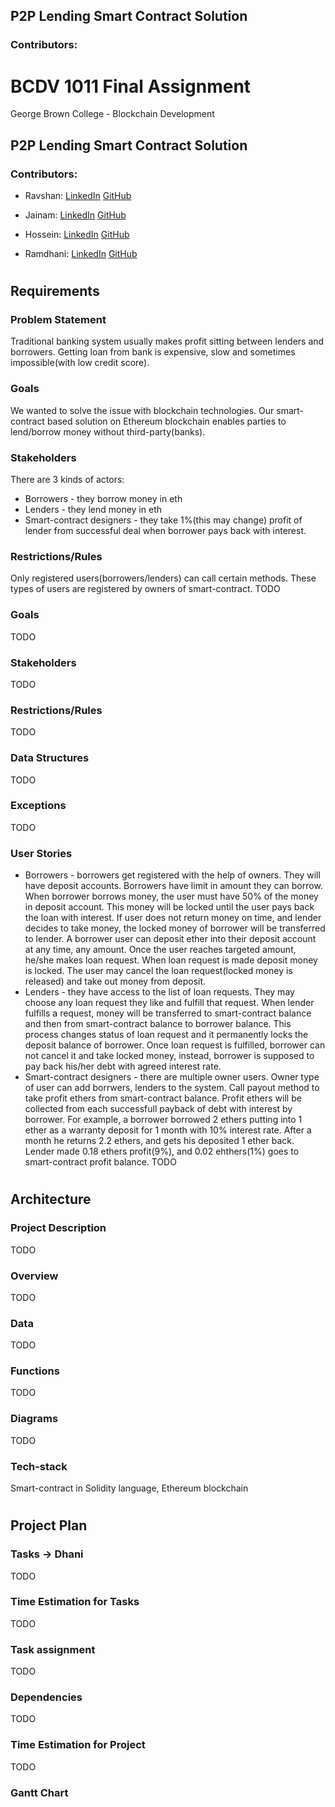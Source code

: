 ## P2P Lending Smart Contract Solution

### Contributors:

# BCDV 1011 Final Assignment

George Brown College - Blockchain Development

## P2P Lending Smart Contract Solution

### Contributors:

- Ravshan: [LinkedIn](https://www.linkedin.com/in/rmakhmadaliev/) [GitHub](https://github.com/Ravshann)

- Jainam: [LinkedIn](https://www.linkedin.com/in/jainmshah/) [GitHub](https://github.com/naxer-12)

- Hossein: [LinkedIn](https://www.linkedin.com/in/hossein-hesami-5a565b78/) [GitHub](https://github.com/DarioHesami)

- Ramdhani: [LinkedIn](https://www.linkedin.com/in/ramdhaniharis/) [GitHub](https://github.com/rumjuice)

#

## Requirements

### Problem Statement

Traditional banking system usually makes profit sitting between lenders and borrowers. Getting loan from bank is expensive, slow and sometimes impossible(with low credit score).

### Goals

We wanted to solve the issue with blockchain technologies. Our smart-contract based solution on Ethereum blockchain enables parties to lend/borrow money without third-party(banks).

### Stakeholders

There are 3 kinds of actors:

- Borrowers - they borrow money in eth
- Lenders - they lend money in eth
- Smart-contract designers - they take 1%(this may change) profit of lender from successful deal when borrower pays back with interest.

### Restrictions/Rules

Only registered users(borrowers/lenders) can call certain methods. These types of users are registered by owners of smart-contract.
TODO

### Goals

TODO

### Stakeholders

TODO

### Restrictions/Rules

TODO

### Data Structures

TODO

### Exceptions

TODO

### User Stories

- Borrowers - borrowers get registered with the help of owners. They will have deposit accounts. Borrowers have limit in amount they can borrow. When borrower borrows money, the user must have 50% of the money in deposit account. This money will be locked until the user pays back the loan with interest. If user does not return money on time, and lender decides to take money, the locked money of borrower will be transferred to lender. A borrower user can deposit ether into their deposit account at any time, any amount. Once the user reaches targeted amount, he/she makes loan request. When loan request is made deposit money is locked. The user may cancel the loan request(locked money is released) and take out money from deposit.
- Lenders - they have access to the list of loan requests. They may choose any loan request they like and fulfill that request. When lender fulfills a request, money will be transferred to smart-contract balance and then from smart-contract balance to borrower balance. This process changes status of loan request and it permanently locks the deposit balance of borrower. Once loan request is fulfilled, borrower can not cancel it and take locked money, instead, borrower is supposed to pay back his/her debt with agreed interest rate.
- Smart-contract designers - there are multiple owner users. Owner type of user can add borrwers, lenders to the system. Call payout method to take profit ethers from smart-contract balance. Profit ethers will be collected from each successfull payback of debt with interest by borrower. For example, a borrower borrowed 2 ethers putting into 1 ether as a warranty deposit for 1 month with 10% interest rate. After a month he returns 2.2 ethers, and gets his deposited 1 ether back. Lender made 0.18 ethers profit(9%), and 0.02 ehthers(1%) goes to smart-contract profit balance.
  TODO

#

## Architecture

### Project Description

TODO

### Overview

TODO

### Data

TODO

### Functions

TODO

### Diagrams

TODO

### Tech-stack

Smart-contract in Solidity language, Ethereum blockchain

#

## Project Plan

### Tasks -> Dhani

TODO

### Time Estimation for Tasks

TODO

### Task assignment

TODO

### Dependencies

TODO

### Time Estimation for Project

TODO

### Gantt Chart
